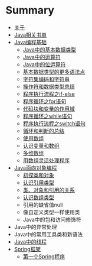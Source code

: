 # Summary

* [关于](README.md)
* [Java相关书单](javaxiang-guan-shu-dan.md)
* [Java编程基础](chapter1.md)
  * [Java中的基本数据类型](chapter1/javazhong-de-ji-ben-shu-ju-lei-xing.md)
  * [Java中的运算符](chapter1/javazhong-de-yun-suan-fu.md)
  * [Java中的位运算符](chapter1/javazhong-de-wei-yun-suan-fu.md)
  * [基本数据类型的更多语法点](chapter1/ji-ben-shu-ju-lei-xing-de-geng-duo-yu-fa-dian.md)
  * [字符集编码和字符串](chapter1/zi-fu-ji-bian-ma-he-zi-fu-chuan.md)
  * [操作符和数据类型总结](chapter1/cao-zuo-fu-he-shu-ju-lei-xing-zong-jie.md)
  * [程序执行流程之if-else](chapter1/cheng-xu-zhi-xing-liu-cheng-zhi-if-else.md)
  * [程序循环之for语句](chapter1/cheng-xu-xun-huan-zhi-for-yu-ju.md)
  * [代码块和变量的作用域](chapter1/dai-ma-kuai-he-bian-liang-de-zuo-yong-yu.md)
  * [程序循环之while语句](chapter1/cheng-xu-xun-huan-zhi-while-yu-ju.md)
  * [程序执行流程之switch语句](chapter1/cheng-xu-zhi-xing-liu-cheng-zhi-switch-yu-ju.md)
  * [循环和判断的总结](chapter1/xun-huan-he-pan-duan-de-zong-jie.md)
  * [使用数组](chapter1/shi-yong-shu-zu.md)
  * [认识变量和数组](chapter1/ren-shi-bian-liang-he-shu-zu.md)
  * [多维数组](chapter1/duo-wei-shu-zu.md)
  * [用数组灵活处理程序](chapter1/yong-shu-zu-ling-huo-chu-li-cheng-xu.md)
* [Java面向对象编程](javamian-xiang-dui-xiang-bian-cheng.md)
  * [初探类和对象](javamian-xiang-dui-xiang-bian-cheng/chu-tan-lei-he-dui-xiang.md)
  * [认识引用类型](javamian-xiang-dui-xiang-bian-cheng/ren-shi-yin-yong-lei-xing.md)
  * [类、对象和引用的关系](javamian-xiang-dui-xiang-bian-cheng/lei-3001-dui-xiang-he-yin-yong-de-guan-xi.md)
  * [认识数组类型](javamian-xiang-dui-xiang-bian-cheng/ren-shi-shu-zu-lei-xing.md)
  * 引用的缺省值null
  * 像自定义类型一样使用类
  * Java中的包和访问修饰符
* Java中的异常处理
* Java中的常用工具类和新语法
* [Java中的线程](javazhong-de-xian-cheng.md)
* [Spring框架](springkuang-jia.md)
  * [第一个Spring程序](springkuang-jia/di-yi-ge-spring-cheng-xu.md)

